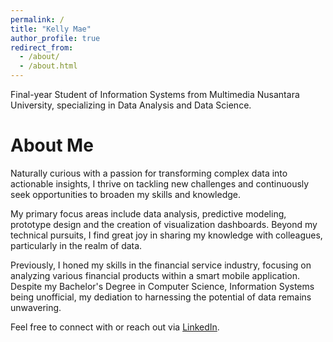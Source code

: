 ```yaml
---
permalink: /
title: "Kelly Mae"
author_profile: true
redirect_from: 
  - /about/
  - /about.html
---
```


Final-year Student of Information Systems from Multimedia Nusantara University, specializing in Data Analysis and Data Science.

About Me
======
Naturally curious with a passion for transforming complex data into actionable insights, I thrive on tackling new challenges and continuously seek opportunities to broaden my skills and knowledge.

My primary focus areas include data analysis, predictive modeling, prototype design and the creation of visualization dashboards. Beyond my technical pursuits, I find great joy in sharing my knowledge with colleagues, particularly in the realm of data.

Previously, I honed my skills in the financial service industry, focusing on analyzing various financial products within a smart mobile application. Despite my Bachelor's Degree in Computer Science, Information Systems being unofficial, my dediation to harnessing the potential of data remains unwavering.

Feel free to connect with or reach out via [LinkedIn](https://www.linkedin.com/in/antonettekelly/).

